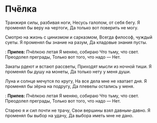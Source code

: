 ﻿---
layout: lyrics
---

# Пчёлка

Транжиря силы, разбивая ноги,
Несусь галопом, от себя бегу.
Я променял бы веру на чертоги,
Да только вот поверить не могу.

Смотрю на жизнь с цинизмом и сарказмом,
Всегда философ, чуждый суеты.
Я променял бы знание на разум,
Да кладовые знания пусты.

: **Припев:**
  Пчёлкою летая
  Я меняю, собираю
  Что тьму, что свет.
  Преодолел преграды,
  Только вот того, что надо —
  Нет.
 
Закаты рдеют и встают рассветы,
Приходят мысли из ночной тиши.
Я променял бы душу на монеты,
Да только нету у меня души.

Луна и солнце мечутся по кругу,
На все дела мне не хватает дня.
Я променял бы зёрна на подругу,
Да плевелы остались у меня.

: **Припев:**
  Пчёлкою летая
  Я меняю, собираю
  Что тьму, что свет.
  Преодолел преграды,
  Только вот того, что надо —
  Нет.

Старею я и сил почти не трачу,
Свои вершины взял давным-давно.
Я променял бы выбор на удачу,
Да выбора иметь мне не дано.
